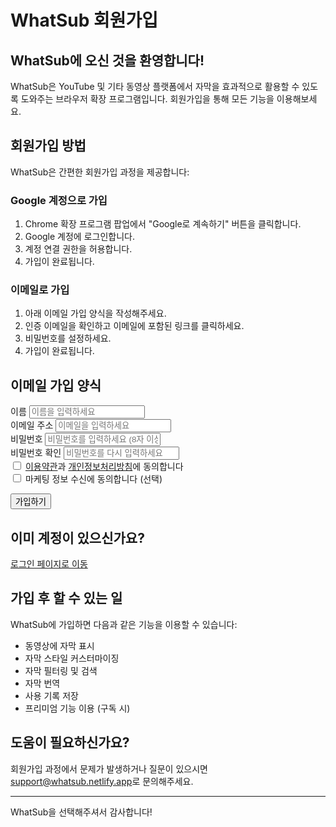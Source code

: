 # WhatSub 회원가입

## WhatSub에 오신 것을 환영합니다!

WhatSub은 YouTube 및 기타 동영상 플랫폼에서 자막을 효과적으로 활용할 수 있도록 도와주는 브라우저 확장 프로그램입니다. 회원가입을 통해 모든 기능을 이용해보세요.

## 회원가입 방법

WhatSub은 간편한 회원가입 과정을 제공합니다:

### Google 계정으로 가입

1. Chrome 확장 프로그램 팝업에서 "Google로 계속하기" 버튼을 클릭합니다.
2. Google 계정에 로그인합니다.
3. 계정 연결 권한을 허용합니다.
4. 가입이 완료됩니다.

### 이메일로 가입

1. 아래 이메일 가입 양식을 작성해주세요.
2. 인증 이메일을 확인하고 이메일에 포함된 링크를 클릭하세요.
3. 비밀번호를 설정하세요.
4. 가입이 완료됩니다.

## 이메일 가입 양식

<form id="signup-form">
  <div class="form-group">
    <label for="name">이름</label>
    <input type="text" id="name" placeholder="이름을 입력하세요" required>
  </div>
  
  <div class="form-group">
    <label for="email">이메일 주소</label>
    <input type="email" id="email" placeholder="이메일을 입력하세요" required>
  </div>
  
  <div class="form-group">
    <label for="password">비밀번호</label>
    <input type="password" id="password" placeholder="비밀번호를 입력하세요 (8자 이상)" min="8" required>
  </div>
  
  <div class="form-group">
    <label for="password-confirm">비밀번호 확인</label>
    <input type="password" id="password-confirm" placeholder="비밀번호를 다시 입력하세요" min="8" required>
  </div>
  
  <div class="form-check">
    <input type="checkbox" id="terms" required>
    <label for="terms">
      <a href="https://whatsub.netlify.app/terms" target="_blank">이용약관</a>과 
      <a href="https://whatsub.netlify.app/privacy" target="_blank">개인정보처리방침</a>에 동의합니다
    </label>
  </div>
  
  <div class="form-check">
    <input type="checkbox" id="marketing">
    <label for="marketing">마케팅 정보 수신에 동의합니다 (선택)</label>
  </div>
  
  <button type="submit" class="btn-primary">가입하기</button>
</form>

## 이미 계정이 있으신가요?

[로그인 페이지로 이동](https://whatsub.netlify.app/login)

## 가입 후 할 수 있는 일

WhatSub에 가입하면 다음과 같은 기능을 이용할 수 있습니다:

- 동영상에 자막 표시
- 자막 스타일 커스터마이징
- 자막 필터링 및 검색
- 자막 번역
- 사용 기록 저장
- 프리미엄 기능 이용 (구독 시)

## 도움이 필요하신가요?

회원가입 과정에서 문제가 발생하거나 질문이 있으시면 [support@whatsub.netlify.app](mailto:support@whatsub.netlify.app)로 문의해주세요.

---

WhatSub을 선택해주셔서 감사합니다! 